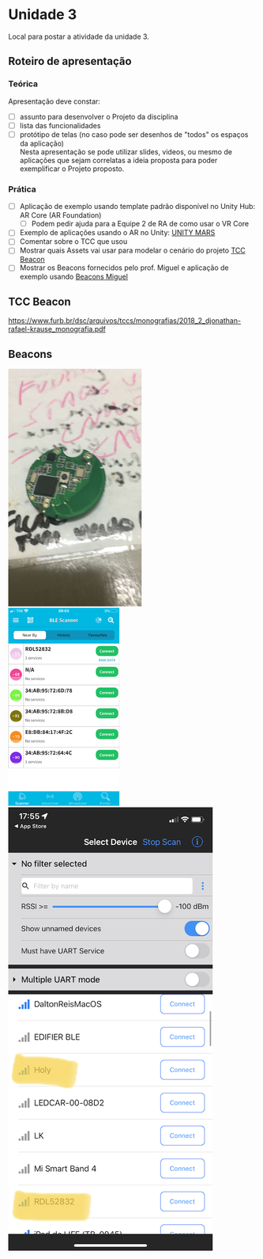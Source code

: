# Unidade 3

Local para postar a atividade da unidade 3.  

## Roteiro de apresentação

### Teórica

Apresentação deve constar:

- [ ] assunto para desenvolver o Projeto da disciplina  
- [ ] lista das funcionalidades  
- [ ] protótipo de telas (no caso pode ser desenhos de "todos" os espaços da aplicação)  
Nesta apresentação se pode utilizar slides, videos, ou mesmo de aplicações que sejam correlatas a ideia proposta para poder exemplificar o Projeto proposto.

### Prática

- [ ] Aplicação de exemplo usando template padrão disponível no Unity Hub: AR Core (AR Foundation)  
  - [ ] Podem pedir ajuda para a Equipe 2 de RA de como usar o VR Core  
- [ ] Exemplo de aplicações usando o AR no Unity: [UNITY MARS](https://unity.com/products/unity-mars?utm_source=google&utm_medium=cpc&utm_campaign=cc_dd_upr_amer_amer-t2_en_pu_sem-gg_acq_br-pr_2023-01_brand-at2_cc3022_ev-br_id:71700000105927803&utm_content=cc_dd_upr_amer_pu_sem_gg_ev-br_pros_x_npd_cpc_kw_sd_all_x_x_brand_id:58700008262791741&utm_term=unity&&&&&gad=1&gclid=Cj0KCQjwpPKiBhDvARIsACn-gzDSYdMpI7XAajrSRpYlkY6lVhbZs_d9eIY0hurQIra7xM8yYQU95ygaAkadEALw_wcB&gclsrc=aw.ds)  
- [ ] Comentar sobre o TCC que usou 
- [ ] Mostrar quais Assets vai usar para modelar o cenário do projeto  [TCC Beacon](#tcc-beacon)  
- [ ] Mostrar os Beacons fornecidos pelo prof. Miguel e aplicação de exemplo usando [Beacons Miguel](#beacons)  

## TCC Beacon

<https://www.furb.br/dsc/arquivos/tccs/monografias/2018_2_djonathan-rafael-krause_monografia.pdf>

## Beacons

![Miguel_Beacon](Miguel_Beacon.png)  
![Miguel_Beacon_Scan01](Miguel_Beacon_Scan01.png)  
![Miguel_Beacon_Scan02](Miguel_Beacon_Scan02.png)  

